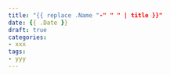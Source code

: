 ```yaml
---
title: "{{ replace .Name "-" " " | title }}"
date: {{ .Date }}
draft: true
categories:
- xxx
tags:
- yyy
---
```



